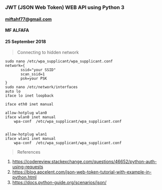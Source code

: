 ### JWT (JSON Web Token) WEB API using Python 3 ###
#### miftahf77@gmail.com ####
#### MF ALFAFA ####
#### 25 September 2018 ####

> Connecting to hidden network

```
sudo nano /etc/wpa_supplicant/wpa_supplicant.conf
network={
       ssid="your SSID"
       scan_ssid=1
       psk=your PSK 
}
sudo nano /etc/network/interfaces
auto lo
iface lo inet loopback

iface eth0 inet manual

allow-hotplug wlan0
iface wlan0 inet manual
    wpa-conf  /etc/wpa_supplicant/wpa_supplicant.conf


allow-hotplug wlan1
iface wlan1 inet manual
    wpa-conf  /etc/wpa_supplicant/wpa_supplicant.conf
```

> References

1. https://codereview.stackexchange.com/questions/46652/python-auth-using-requests
2. https://blog.apcelent.com/json-web-token-tutorial-with-example-in-python.html
3. https://docs.python-guide.org/scenarios/json/